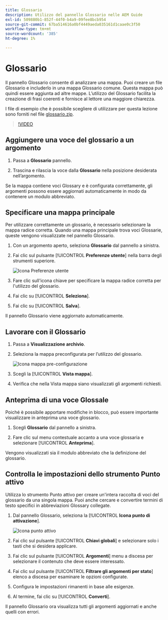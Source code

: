 ```yaml
---
title: Glossario
description: Utilizzo del pannello Glossario nelle AEM Guide
exl-id: 509880b1-852f-44f0-b4a9-09fee8bcb954
source-git-commit: 67ba514616a0bf4449aeda035161d1caae0c3f50
workflow-type: tm+mt
source-wordcount: '385'
ht-degree: 1%

---
```


# Glossario

Il pannello Glossario consente di analizzare una mappa. Puoi creare un file Glossario e includerlo in una mappa Glossario comune. Questa mappa può quindi essere aggiunta ad altre mappe. L’utilizzo del Glossario facilita la creazione di frasi coerenti e fornisce al lettore una maggiore chiarezza.

I file di esempio che è possibile scegliere di utilizzare per questa lezione sono forniti nel file [glossario.zip](assets/glossary.zip).

>[!VIDEO](https://video.tv.adobe.com/v/342765?quality=12&learn=on)

## Aggiungere una voce del glossario a un argomento

1. Passa a **Glossario** pannello.

1. Trascina e rilascia la voce dalla **Glossario** nella posizione desiderata nell’argomento.

Se la mappa contiene voci Glossary e è configurata correttamente, gli argomenti possono essere aggiornati automaticamente in modo da contenere un modulo abbreviato.

## Specificare una mappa principale

Per utilizzare correttamente un glossario, è necessario selezionare la mappa radice corretta. Quando una mappa principale trova voci Glossarie, queste vengono visualizzate nel pannello Glossario.

1. Con un argomento aperto, seleziona **Glossario** dal pannello a sinistra.

1. Fai clic sul pulsante [!UICONTROL **Preferenze utente**] nella barra degli strumenti superiore.

   ![Icona Preferenze utente](images/reuse/user-prefs-icon.png)

1. Fare clic sull&#39;icona chiave per specificare la mappa radice corretta per l&#39;utilizzo del glossario.

1. Fai clic su [!UICONTROL **Seleziona**].

1. Fai clic su [!UICONTROL **Salva**].

Il pannello Glossario viene aggiornato automaticamente.

## Lavorare con il Glossario

1. Passa a **Visualizzazione archivio**.

1. Seleziona la mappa preconfigurata per l’utilizzo del glossario.

   ![Icona mappa pre-configurazione](images/lesson-10/preconfig-map.png)

1. Scegli la [!UICONTROL **Vista mappa**].

1. Verifica che nella Vista mappa siano visualizzati gli argomenti richiesti.

## Anteprima di una voce Glossale

Poiché è possibile apportare modifiche in blocco, può essere importante visualizzare in anteprima una voce glossario.

1. Scegli **Glossario** dal pannello a sinistra.

1. Fare clic sul menu contestuale accanto a una voce glossaria e selezionare [!UICONTROL **Anteprima**].

Vengono visualizzati sia il modulo abbreviato che la definizione del glossario.

## Controlla le impostazioni dello strumento Punto attivo

Utilizza lo strumento Punto attivo per creare un&#39;intera raccolta di voci del glossario da una singola mappa. Puoi anche cercare e convertire termini di testo specifici in abbreviazioni Glossary collegate.

1. Dal pannello Glossario, seleziona la [!UICONTROL **Icona punto di attivazione**].

   ![Icona punto attivo](images/lesson-10/hotspot-icon.png)

1. Fai clic sul pulsante [!UICONTROL **Chiavi globali**] e selezionare solo i tasti che si desidera applicare.

1. Fai clic sul pulsante [!UICONTROL **Argomenti**] menu a discesa per selezionare il contenuto che deve essere interessato.

1. Fai clic sul pulsante [!UICONTROL **Filtrare gli argomenti per stato**] elenco a discesa per esaminare le opzioni configurate.

1. Configura le impostazioni rimanenti in base alle esigenze.

1. Al termine, fai clic su [!UICONTROL **Converti**].

Il pannello Glossario ora visualizza tutti gli argomenti aggiornati e anche quelli con errori.
